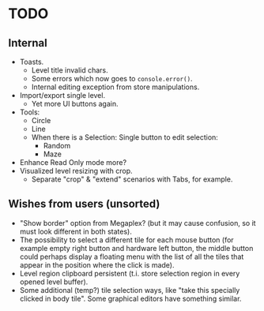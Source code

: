 # TODO

## Internal

- Toasts.
  - Level title invalid chars.
  - Some errors which now goes to `console.error()`.
  - Internal editing exception from store manipulations.
- Import/export single level.
  - Yet more UI buttons again.
- Tools:
  - Circle
  - Line
  - When there is a Selection: Single button to edit selection:
    - Random
    - Maze
- Enhance Read Only mode more?
- Visualized level resizing with crop.
  - Separate "crop" & "extend" scenarios with Tabs, for example.

## Wishes from users (unsorted)

- "Show border" option from Megaplex? (but it may cause confusion, so it must
  look different in both states).
- The possibility to select a different tile for each mouse button (for example
  empty right button and hardware left button, the middle button could perhaps
  display a floating menu with the list of all the tiles that appear in the
  position where the click is made).
- Level region clipboard persistent (t.i. store selection region in every opened
  level buffer).
- Some additional (temp?) tile selection ways, like "take this specially clicked
  in body tile". Some graphical editors have something similar.

